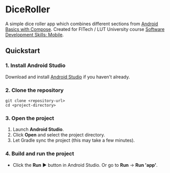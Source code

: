 # DiceRoller

A simple dice roller app which combines different sections from [Android Basics with Compose](https://developer.android.com/courses/android-basics-compose/course). Created for FITech / LUT University course [Software Development Skills: Mobile](https://fitech.io/en/studies/software-development-skills-mobile/).

## Quickstart

### 1. Install Android Studio
Download and install [Android Studio](https://developer.android.com/studio) if you haven't already.

### 2. Clone the repository
```
git clone <repository-url>
cd <project-directory>
```

### 3. Open the project  
1. Launch **Android Studio**.  
2. Click **Open** and select the project directory.  
3. Let Gradle sync the project (this may take a few minutes).

### 4. Build and run the project  
- Click the **Run** ▶️ button in Android Studio. Or go to **Run** -> **Run 'app'**.
  